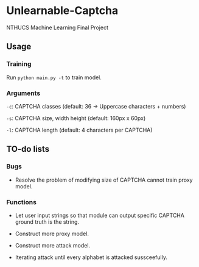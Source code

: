 # Unlearnable-Captcha
NTHUCS Machine Learning Final Project 

## Usage

### Training
Run `python main.py -t` to train model.

### Arguments

`-c`: CAPTCHA classes (default: 36 -> Uppercase characters + numbers)

`-s`: CAPTCHA size, width height (default: 160px x 60px)

`-l`: CAPTCHA length (default: 4 characters per CAPTCHA)

## TO-do lists

### Bugs
* Resolve the problem of modifying size of CAPTCHA cannot train proxy model.

### Functions
* Let user input strings so that module can output specific CAPTCHA ground truth is the string.

* Construct more proxy model.

* Construct more attack model.

* Iterating attack until every alphabet is attacked sussceefully.